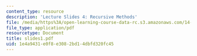 ```yaml
---
content_type: resource
description: 'Lecture Slides 4: Recursive Methods'
file: /media/https%3A/open-learning-course-data-rc.s3.amazonaws.com/14-128-dynamic-optimization-economic-applications-recursive-methods-spring-2003/1e4a9431e0f8e3082bd14dbfd320fc45_slides1.pdf
file_type: application/pdf
resourcetype: Document
title: slides1.pdf
uid: 1e4a9431-e0f8-e308-2bd1-4dbfd320fc45
---
```

